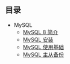 ## 目录


* MySQL
	- [MySQL 8 简介](./p/mysql/mysql8-intro.md)
	- [MySQL 安装](./p/mysql/install.md)
	- [MySQL 使用基础](./p/mysql/basic.md)
	- [MySQL 主从备份](./p/mysql/replication.md)

